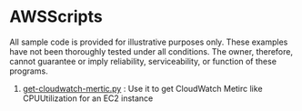 # AWSScripts
All sample code is provided for illustrative purposes only. These examples have not been thoroughly tested under all conditions. The owner, therefore, cannot guarantee or imply reliability, serviceability, or function of these programs.

1. [get-cloudwatch-mertic.py](https://github.com/runeetv/AWSScript/blob/master/get-cloudwatch-mertic.py)  : Use it to get CloudWatch Metirc like CPUUtilization for an EC2 instance    

